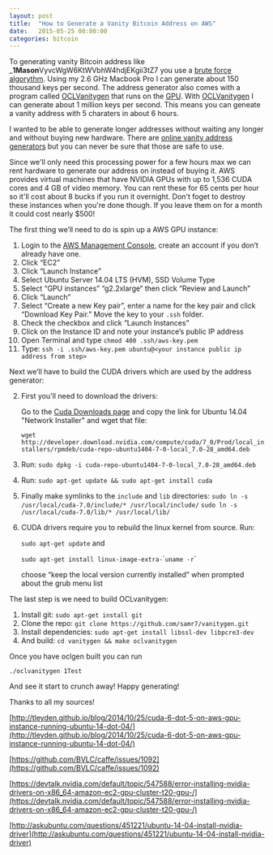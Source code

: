 ```yaml
---
layout: post
title:  "How to Generate a Vanity Bitcoin Address on AWS"
date:   2015-05-25 00:00:00
categories: bitcoin
---
```

To generating vanity Bitcoin address like _<strong>1Mason</strong>VyvcWgW6KtWVbhW4hdjEKgii3tZ7 you use a [brute force algorythm](http://en.wikipedia.org/wiki/Brute-force_search). Using my 2.6 GHz Macbook Pro I can generate about 150 thousand keys per second. The address generator also comes with a program called [OCLVanitygen](https://github.com/samr7/vanitygen/blob/master/oclvanitygen.c) that runs on the [GPU](http://en.wikipedia.org/wiki/Graphics_processing_unit). With [OCLVanitygen](https://github.com/samr7/vanitygen/blob/master/oclvanitygen.c) I can generate about 1 million keys per second. This means you can geneate a vanity address with 5 charaters in about 6 hours.

I wanted to be able to generate longer addresses without waiting any longer and without buying new hardware. There are [online vanity address generators](https://bitcoinvanitygen.com/) but you can never be sure that those are safe to use.

Since we'll only need this processing power for a few hours max we can rent hardware to generate our address on instead of buying it.
AWS provides virtual machines that have NVIDIA GPUs with up to 1,536 CUDA cores and 4 GB of video memory. You can rent these for 65 cents per hour so it'll cost about 8 bucks if you run it overnight. Don't foget to destroy these instances when you're done though. If you leave them on for a month it could cost nearly $500!

The first thing we’ll need to do is spin up a AWS GPU instance:

1. Login to the [AWS Management Console](https://console.aws.amazon.com/), create an account if you don’t already have one.
2. Click “EC2”
3. Click “Launch Instance”
4. Select Ubuntu Server 14.04 LTS (HVM), SSD Volume Type
5. Select “GPU instances” “g2.2xlarge“ then click “Review and Launch”
6. Click “Launch”
7. Select “Create a new Key pair”, enter a name for the key pair and click “Download Key Pair.” Move the key to your `.ssh` folder.
8. Check the checkbox and click “Launch Instances”
9. Click on the Instance ID and note your instance’s public IP address
10. Open Terminal and type `chmod 400 .ssh/aws-key.pem`
11. Type: `ssh -i .ssh/aws-key.pem ubuntu@<your instance public ip address from step>`

Next we’ll have to build the CUDA drivers which are used by the address generator:


2. First you'll need to download the drivers:

   Go to the [Cuda Downloads page](https://developer.nvidia.com/cuda-downloads) and copy the link for Ubuntu 14.04 "Network Installer" and wget that file:
   
   `wget http://developer.download.nvidia.com/compute/cuda/7_0/Prod/local_installers/rpmdeb/cuda-repo-ubuntu1404-7-0-local_7.0-28_amd64.deb`
3. Run: `sudo dpkg -i cuda-repo-ubuntu1404-7-0-local_7.0-28_amd64.deb`
4. Run: `sudo apt-get update && sudo apt-get install cuda`
5. Finally make symlinks to the `include` and `lib` directories:
  `sudo ln -s /usr/local/cuda-7.0/include/* /usr/local/include/`
  `sudo ln -s /usr/local/cuda-7.0/lib/* /usr/local/lib/`    

1. CUDA drivers require you to rebuild the linux kernel from source. Run:

    `sudo apt-get update`
    and
    
    `sudo apt-get install linux-image-extra-`\``uname -r`\`
    
    choose “keep the local version currently installed” when prompted about the grub menu list


The last step is we need to build OCLvanitygen:

1. Install git: `sudo apt-get install git`
2. Clone the repo: `git clone https://github.com/samr7/vanitygen.git`
3. Install dependencies: `sudo apt-get install libssl-dev libpcre3-dev`
4. And build: `cd vanitygen && make oclvanitygen`

Once you have oclgen built you can run

`./oclvanitygen 1Test`

And see it start to crunch away! Happy generating!

Thanks to all my sources!

[http://tleyden.github.io/blog/2014/10/25/cuda-6-dot-5-on-aws-gpu-instance-running-ubuntu-14-dot-04/](http://tleyden.github.io/blog/2014/10/25/cuda-6-dot-5-on-aws-gpu-instance-running-ubuntu-14-dot-04/)


[https://github.com/BVLC/caffe/issues/1092](https://github.com/BVLC/caffe/issues/1092)

[https://devtalk.nvidia.com/default/topic/547588/error-installing-nvidia-drivers-on-x86_64-amazon-ec2-gpu-cluster-t20-gpu-/](https://devtalk.nvidia.com/default/topic/547588/error-installing-nvidia-drivers-on-x86_64-amazon-ec2-gpu-cluster-t20-gpu-/)

[http://askubuntu.com/questions/451221/ubuntu-14-04-install-nvidia-driver](http://askubuntu.com/questions/451221/ubuntu-14-04-install-nvidia-driver)
